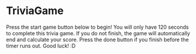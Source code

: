 # TriviaGame

Press the start game button below to begin! You will only have 120 seconds to complete this trivia game. If you do not finish, the game will automatically end and calculate your score. Press the done button if you finish before the timer runs out. Good luck! :D